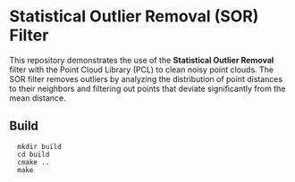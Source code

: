 # Statistical Outlier Removal (SOR) Filter

This repository demonstrates the use of the **Statistical Outlier Removal** filter with the Point Cloud Library (PCL) to clean noisy point clouds. The SOR filter removes outliers by analyzing the distribution of point distances to their neighbors and filtering out points that deviate significantly from the mean distance.

## Build
```
  mkdir build
  cd build
  cmake ..
  make
```

